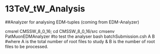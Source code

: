 # 13TeV_tW_Analysis

##Analyzer for analysing EDM-tuples (coming from EDM-Analyzer)

  cmsrel CMSSW_8_0_16;
  cd CMSSW_8_0_16/src
  cmsenv
  PatMuonEDMAnalyzer #to test the analyser
  bash batchSubmission.csh A B 
  #where A is the total number of root files to study & B is the number of root files to be processed.
